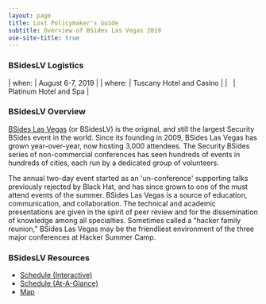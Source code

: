 ```yaml
---
layout: page
title: Lost Policymaker's Guide
subtitle: Overview of BSides Las Vegas 2019
use-site-title: true
---
```


### BSidesLV Logistics
| when:  | August 6-7, 2019         |
| where: | Tuscany Hotel and Casino |
| &nbsp; | Platinum Hotel and Spa   |

### BSidesLV Overview
[BSides Las Vegas](https://bsideslv.org) (or BSidesLV) is the original, and still the largest Security BSides event in the world. Since its founding in 2009, BSides Las Vegas has grown year-over-year, now hosting 3,000 attendees. The Security BSides series of non-commercial conferences has seen hundreds of events in hundreds of cities, each run by a dedicated group of volunteers.

The annual two-day event started as an 'un-conference' supporting talks previously rejected by Black Hat, and has since grown to one of the must attend events of the summer. BSides Las Vegas is a source of education, communication, and collaboration. The technical and academic presentations are given in the spirit of peer review and for the dissemination of knowledge among all specialties. Sometimes called a "hacker family reunion," BSides Las Vegas may be the friendliest environment of the three major conferences at Hacker Summer Camp.

### BSidesLV Resources
* [Schedule (Interactive)](https://www.bsideslv.org/schedule-2/)
* [Schedule (At-A-Glance)](https://www.bsideslv.org/wp-content/uploads/2019/07/20190719_BSLV2019_schedule_grid_WEB.pdf)
* [Map](https://www.bsideslv.org/conference-map/)
